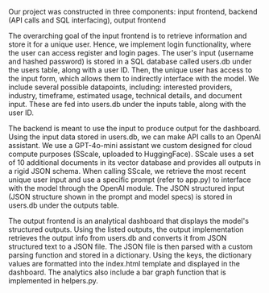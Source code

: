 Our project was constructed in three components: input frontend, backend (API calls and SQL interfacing), output frontend

The overarching goal of the input frontend is to retrieve information and store it for a unique user. Hence, we implement login functionality, where the user can access register and login pages.
The user's input (username and hashed password) is stored in a SQL database called users.db under the users table, along with a user ID. Then, the unique user has access to the input form, which 
allows them to indirectly interface with the model. We include several possible datapoints, including: interested providers, industry, timeframe, estimated usage, technical details, and document
input. These are fed into users.db under the inputs table, along with the user ID.

The backend is meant to use the input to produce output for the dashboard. Using the input data stored in users.db, we can make API calls to an OpenAI assistant. We use a GPT-4o-mini assistant 
we custom designed for cloud compute purposes (SScale, uploaded to HuggingFace). SScale uses a set of 10 additional documents in its vector database and provides all outputs in a rigid JSON schema.
When calling SScale, we retrieve the most recent unique user input and use a specific prompt (refer to app.py) to interface with the model through the OpenAI module. The JSON structured input 
(JSON structure shown in the prompt and model specs) is stored in users.db under the outputs table. 

The output frontend is an analytical dashboard that displays the model's structured outputs. Using the listed outputs, the output implementation retrieves the output info from users.db and converts it
from JSON structured text to a JSON file. The JSON file is then parsed with a custom parsing function and stored in a dictionary. Using the keys, the dictionary values are formatted into the index.html
template and displayed in the dashboard. The analytics also include a bar graph function that is implemented in helpers.py.
